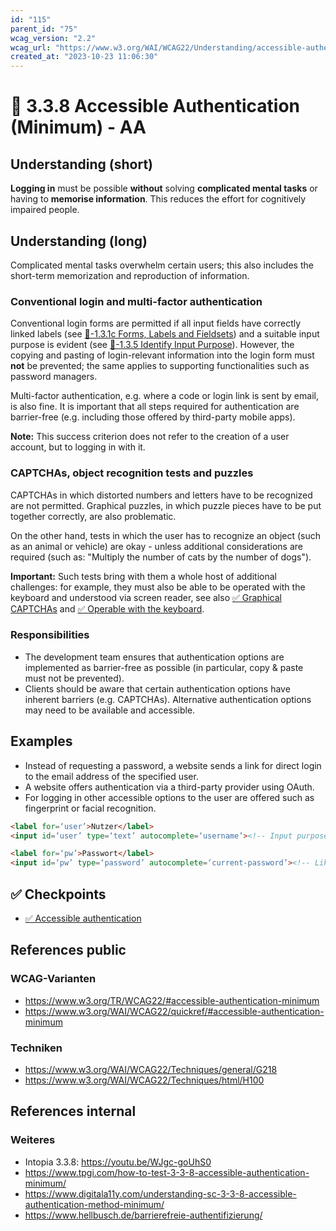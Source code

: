 ```yaml
---
id: "115"
parent_id: "75"
wcag_version: "2.2"
wcag_url: "https://www.w3.org/WAI/WCAG22/Understanding/accessible-authentication-minimum.html"
created_at: "2023-10-23 11:06:30"
---
```


# 📜 3.3.8 Accessible Authentication (Minimum) - AA

## Understanding (short)

**Logging in** must be possible **without** solving **complicated mental tasks** or having to **memorise information**. This reduces the effort for cognitively impaired people.

## Understanding (long)

Complicated mental tasks overwhelm certain users; this also includes the short-term memorization and reproduction of information.

### Conventional login and multi-factor authentication

Conventional login forms are permitted if all input fields have correctly linked labels (see [📜-1.3.1c Forms, Labels and Fieldsets](/en/wcag/1.3.1c-forms-labels-and-fieldsets)) and a suitable input purpose is evident (see [📜-1.3.5 Identify Input Purpose](/en/wcag/1.3.5-identify-input-purpose)). However, the copying and pasting of login-relevant information into the login form must **not** be prevented; the same applies to supporting functionalities such as password managers.

Multi-factor authentication, e.g. where a code or login link is sent by email, is also fine. It is important that all steps required for authentication are barrier-free (e.g. including those offered by third-party mobile apps).

**Note:** This success criterion does not refer to the creation of a user account, but to logging in with it.

### CAPTCHAs, object recognition tests and puzzles

CAPTCHAs in which distorted numbers and letters have to be recognized are not permitted. Graphical puzzles, in which puzzle pieces have to be put together correctly, are also problematic.

On the other hand, tests in which the user has to recognize an object (such as an animal or vehicle) are okay - unless additional considerations are required (such as: "Multiply the number of cats by the number of dogs").

**Important:** Such tests bring with them a whole host of additional challenges: for example, they must also be able to be operated with the keyboard and understood via screen reader, see also [✅ Graphical CAPTCHAs](/en/wcag/1.1.1-non-text-content/graphical-captchas) and [✅ Operable with the keyboard](/en/wcag/2.1.1-keyboard/operable-with-the-keyboard).

### Responsibilities

- The development team ensures that authentication options are implemented as barrier-free as possible (in particular, copy & paste must not be prevented).
- Clients should be aware that certain authentication options have inherent barriers (e.g. CAPTCHAs). Alternative authentication options may need to be available and accessible.

## Examples

- Instead of requesting a password, a website sends a link for direct login to the email address of the specified user.
- A website offers authentication via a third-party provider using OAuth.
- For logging in other accessible options  to the user are offered such as fingerprint or facial recognition.

```html
<label for=‘user’>Nutzer</label>
<input id=‘user’ type=‘text’ autocomplete=‘username’><!-- Input purpose recognisable thanks to autocomplete attribute -->

<label for=‘pw’>Passwort</label>
<input id=‘pw’ type=‘password’ autocomplete=‘current-password’><!-- Likewise! -->
```

## ✅ Checkpoints

- [✅ Accessible authentication](accessible-authentication)

## References public

### WCAG-Varianten
- <https://www.w3.org/TR/WCAG22/#accessible-authentication-minimum>
- <https://www.w3.org/WAI/WCAG22/quickref/#accessible-authentication-minimum>

### Techniken
- <https://www.w3.org/WAI/WCAG22/Techniques/general/G218>
- <https://www.w3.org/WAI/WCAG22/Techniques/html/H100>

## References internal

### Weiteres

- Intopia 3.3.8: <https://youtu.be/WJgc-goUhS0>
- <https://www.tpgi.com/how-to-test-3-3-8-accessible-authentication-minimum/>
- <https://www.digitala11y.com/understanding-sc-3-3-8-accessible-authentication-method-minimum/>
- <https://www.hellbusch.de/barrierefreie-authentifizierung/>

